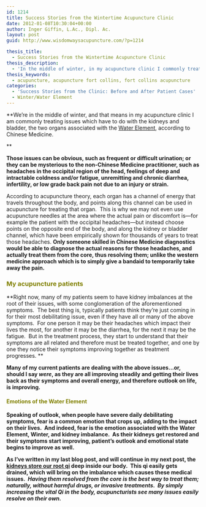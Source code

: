 ```yaml
---
id: 1214
title: Success Stories from the Wintertime Acupuncture Clinic
date: 2012-01-08T10:30:04+00:00
author: Inger Giffin, L.Ac., Dipl. Ac.
layout: post
guid: http://www.wisdomwaysacupuncture.com/?p=1214

thesis_title:
  - Success Stories from the Wintertime Acupuncture Clinic
thesis_description:
  - 'In the middle of winter, in my acupuncture clinic I commonly treat issues related to the kidneys and bladder, & the Water Element.'
thesis_keywords:
  - acupuncture, acupuncture fort collins, fort collins acupuncture
categories:
  - 'Success Stories from the Clinic: Before and After Patient Cases'
  - Winter/Water Element
---
```

**We’re in the middle of winter, and that means in my acupuncture clinic I am commonly treating issues which have to do with the kidneys and bladder, the two organs associated with the [Water Element](http://www.wisdomwaysacupuncture.com/2018/01/12/the-depths-of-water-will-keep-you-balanced-this-winter/), according to Chinese Medicine.
  
** 

**Those issues can be obvious, such as frequent or difficult urination; or they can be mysterious to the non-Chinese Medicine practitioner, such as headaches in the occipital region of the head, feelings of deep and intractable coldness and/or fatigue, unremitting and chronic diarrhea, infertility, or low grade back pain not due to an injury or strain.**

According to acupuncture theory, each organ has a channel of energy that travels throughout the body, and points along this channel can be used in acupuncture for treating that organ.  This is why we may not even use acupuncture needles at the area where the actual pain or discomfort is&#8212;for example the patient with the occipital headaches&#8212;but instead choose points on the opposite end of the body, and along the kidney or bladder channel, which have been empirically shown for thousands of years to treat those headaches. **Only someone skilled in Chinese Medicine diagnostics would be able to diagnose the actual reasons for those headaches, and actually treat them from the core, thus resolving them; unlike the western medicine approach which is to simply give a bandaid to temporarily take away the pain.**

### <span style="color: #808000;"><strong>My acupuncture patients</strong></span>

**Right now, many of my patients seem to have kidney imbalances at the root of their issues, with some conglomeration of the aforementioned symptoms.  The best thing is, typically patients think they’re just coming in for their most debilitating issue, even if they have all or many of the above symptoms.  For one person it may be their headaches which impact their lives the most, for another it may be the diarrhea, for the next it may be the fatigue.  But in the treatment process, they start to understand that their symptoms are all related and therefore must be treated together, and one by one they notice their symptoms improving together as treatment progresses. ** 

**Many of my current patients are dealing with the above issues…or, should I say _were_, as they are all improving steadily and getting their lives back as their symptoms and overall energy, and therefore outlook on life, is improving.**

#### <span style="color: #808000;"><strong>Emotions of the Water Element</strong></span>

**Speaking of outlook, when people have severe daily debilitating symptoms, fear is a common emotion that crops up, adding to the impact on their lives.  And indeed, fear is the emotion associated with the Water Element, Winter, and kidney imbalance.  As their kidneys get restored and their symptoms start improving, patient’s outlook and emotional state begins to improve as well.**

**As I’ve written in my last blog post, and will continue in my next post, the [kidneys store our root qi](http://www.wisdomwaysacupuncture.com/2017/12/29/is-your-jing-depleted/) deep inside our body.  This qi easily gets drained, which will bring on the imbalance which causes these medical issues.  _Having them resolved from the core is the best way to treat them; naturally, without harmful drugs, or invasive treatments.  By simply increasing the vital Qi in the body, acupuncturists see many issues easily resolve on their own._**